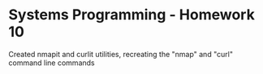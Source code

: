 # Systems Programming - Homework 10
Created nmapit and curlit utilities, recreating the "nmap" and "curl" command line commands
